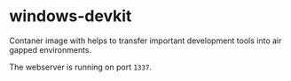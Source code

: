 # windows-devkit

Contaner image with helps to transfer important development tools into air gapped environments.

The webserver is running on port `1337`.
